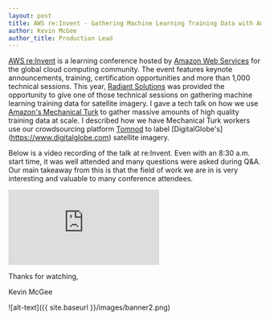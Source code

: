 ```yaml
---
layout: post
title: AWS re:Invent - Gathering Machine Learning Training Data with Amazon Mechanical Turk
author: Kevin McGee
author_title: Production Lead
---
```


[AWS re:Invent](https://reinvent.awsevents.com/) is a learning conference hosted by [Amazon Web Services](https://aws.amazon.com/) for the global cloud computing community. The event features keynote announcements, training, certification opportunities and more than 1,000 technical sessions. This year, [Radiant Solutions](http://www.radiantsolutions.com/) was provided the opportunity to give one of those technical sessions on gathering machine learning training data for satellite imagery. I gave a tech talk on how we use [Amazon's Mechanical Turk](https://www.mturk.com/mturk/welcome) to gather massive amounts of high quality training data at scale. I described how we have Mechanical Turk workers use our crowdsourcing platform [Tomnod](https://www.tomnod.com/) to label [DigitalGlobe's] (https://www.digitalglobe.com) satellite imagery. 

Below is a video recording of the talk at re:Invent. Even with an 8:30 a.m. start time, it was well attended and many questions were asked during Q&A. Our main takeaway from this is that the field of work we are in is very interesting and valuable to many conference attendees. 


<div class="embed-container"><iframe src="https://www.youtube.com/embed/prpDfnguAY8?rel=0&showinfo=0&autohide=1" frameborder="0" allowfullscreen=""></iframe></div>

Thanks for watching,

Kevin McGee

![alt-text]({{ site.baseurl }}/images/banner2.png)


